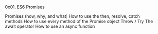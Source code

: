 0x01. ES6 Promises

Promises (how, why, and what)
How to use the then, resolve, catch methods
How to use every method of the Promise object
Throw / Try
The await operator
How to use an async function

